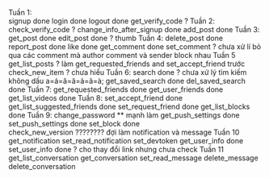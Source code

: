 Tuần 1:   
    signup done
    login done
    logout done
    get_verify_code ?
Tuần 2:
    check_verify_code ?
    change_info_after_signup done
    add_post done
Tuần 3:
    get_post done
    edit_post done ? thumb
Tuần 4:
    delete_post done
    report_post done
    like done
    get_comment done
    set_comment ? chưa xử lí bỏ qua các comment mà author comment và sender block nhau
Tuần 5
    get_list_posts ? làm get_requested_friends and set_accept_friend trước
    check_new_item ? chưa hiểu 
Tuần 6:
    search done ? chưa xử lý tìm kiếm không dấu a=á=ă=â=ả=ã=à;
    get_saved_search done
    del_saved_search done
Tuần 7:
    get_requested_friends done
    get_user_friends done
    get_list_videos done
Tuần 8:
    set_accept_friend done
    get_list_suggested_friends done
    set_request_friend done
    get_list_blocks done
Tuần 9:
    change_password ** mạnh làm
    get_push_settings done
    set_push_settings done
    set_block done  
    check_new_version ???????? đợi làm notification và message
Tuần 10
    get_notification
    set_read_notification
    set_devtoken
    get_user_info done
    set_user_info done ? cho thay đổi link nhưng chưa check 
Tuần 11
    get_list_conversation
    get_conversation
    set_read_message
    delete_message
    delete_conversation